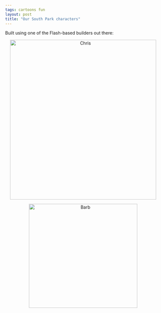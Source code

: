 ```yaml
---
tags: cartoons fun
layout: post
title: "Our South Park characters"
---
```




<p>Built using one of the Flash-based builders out there:</p>

<p align="center">
<img src="http://www.cwinters.com/images/blog/chris_south_park.png" width="473" height="516" title="Chris" />
</p>

<p align="center">
<img src="http://www.cwinters.com/images/blog/barb_south_park.png" width="351" height="336" title="Barb" />
</p>



